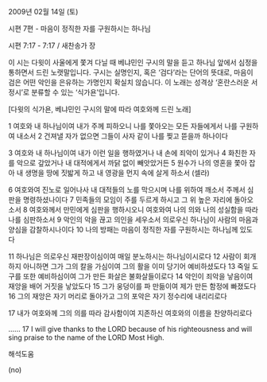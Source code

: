 2009년 02월 14일 (토)

시편 7편 - 마음이 정직한 자를 구원하시는 하나님



시편 7:17 - 7:17 / 새찬송가  장

이 시는 다윗이 사울에게 쫓겨 다닐 때 베냐민인 구시의 말을 듣고 하나님 앞에서 심정을 통하면서 드린 노랫말입니다. 구시는 실명인지, 혹은 ‘검다’라는 단어의 뜻대로, 마음이 검은 어떤 악인을 은유하는 가명인지 확실치 않습니다. 이 노래는 성격상 ‘혼란스러운 서정시’로 분류할 수 있는 ‘식가욘’입니다. 

[다윗의 식가욘, 베냐민인 구시의 말에 따라 여호와께 드린 노래]

1  여호와 내 하나님이여 내가 주께 피하오니 
 나를 쫓아오는 모든 자들에게서 나를 구원하여 내소서
2  건져낼 자가 없으면 그들이 사자 같이 나를 찢고 뜯을까 하나이다

3  여호와 내 하나님이여 내가 이런 일을 행하였거나 내 손에 죄악이 있거나
4  화친한 자를 악으로 갚았거나 내 대적에게서 까닭 없이 빼앗았거든
5  원수가 나의 영혼을 쫓아 잡아 내 생명을 땅에 짓밟게 하고 
내 영광을 먼지 속에 살게 하소서 (셀라)

6  여호와여 진노로 일어나사 내 대적들의 노를 막으시며 
 나를 위하여 깨소서 주께서 심판을 명령하셨나이다
7 민족들의 모임이 주를 두르게 하시고 그 위 높은 자리에 돌아오소서
8  여호와께서 만민에게 심판을 행하시오니 
 여호와여 나의 의와 나의 성실함을 따라 나를 심판하소서
9  악인의 악을 끊고 의인을 세우소서 의로우신 하나님이 사람의 마음과 양심을 감찰하시나이다
10  나의 방패는 마음이 정직한 자를 구원하시는 하나님께 있도다

11  하나님은 의로우신 재판장이심이여 매일 분노하시는 하나님이시로다
12  사람이 회개하지 아니하면 그가 그의 칼을 가심이여 그의 활을 이미 당기어 예비하셨도다
13  죽일 도구를 또한 예비하심이여 그가 만든 화살은 불화살들이로다
14  악인이 죄악을 낳음이여 재앙을 배어 거짓을 낳았도다
15  그가 웅덩이를 파 만듦이여 제가 만든 함정에 빠졌도다
16  그의 재앙은 자기 머리로 돌아가고 그의 포악은 자기 정수리에 내리리로다

17  내가 여호와께 그의 의를 따라 감사함이여
  지존하신 여호와의 이름을 찬양하리로다 

......
17 I will give thanks to the LORD because of his righteousness and will sing praise to the name of the LORD Most High.

해석도움





(no)